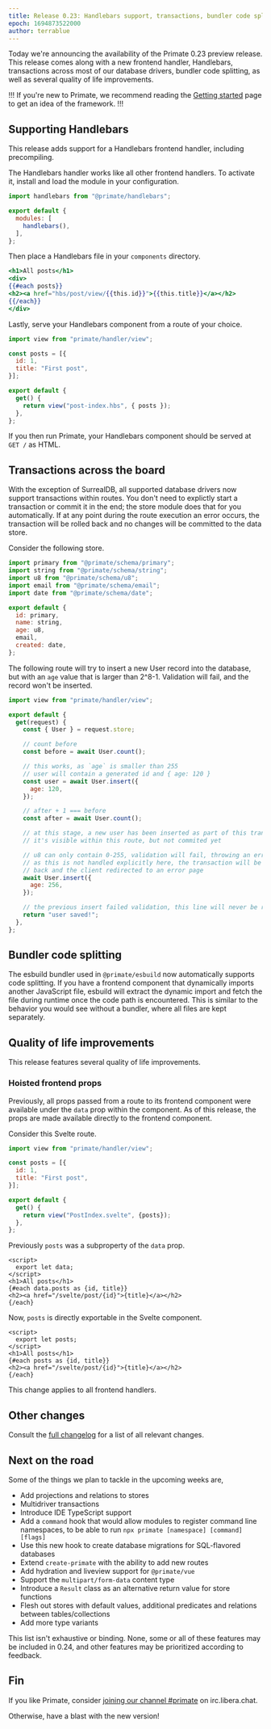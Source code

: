 ```yaml
---
title: Release 0.23: Handlebars support, transactions, bundler code splitting
epoch: 1694873522000
author: terrablue
---
```

Today we're announcing the availability of the Primate 0.23 preview release.
This release comes along with a new frontend handler, Handlebars, transactions
across most of our database drivers, bundler code splitting, as well as several
quality of life improvements.

!!!
If you're new to Primate, we recommend reading the [Getting started] page to
get an idea of the framework.
!!!

## Supporting Handlebars

This release adds support for a Handlebars frontend handler, including
precompiling.

The Handlebars handler works like all other frontend handlers. To activate it,
install and load the module in your configuration.

```js caption=primate.config.js
import handlebars from "@primate/handlebars";

export default {
  modules: [
    handlebars(),
  ],
};
```

Then place a Handlebars file in your `components` directory.

```hbs caption=components/post-index.hbs
<h1>All posts</h1>
<div>
{{#each posts}}
<h2><a href="hbs/post/view/{{this.id}}">{{this.title}}</a></h2>
{{/each}}
</div>
```

Lastly, serve your Handlebars component from a route of your choice.

```js caption=routes/index.js
import view from "primate/handler/view";

const posts = [{
  id: 1,
  title: "First post",
}];

export default {
  get() {
    return view("post-index.hbs", { posts });
  },
};
```

If you then run Primate, your Handlebars component should be served at `GET /`
as HTML.

## Transactions across the board

With the exception of SurrealDB, all supported database drivers now support
transactions within routes. You don't need to explictly start a transaction or
commit it in the end; the store module does that for you automatically. If at
any point during the route execution an error occurs, the transaction will be
rolled back and no changes will be committed to the data store.

Consider the following store.

```js caption=stores/User.js
import primary from "@primate/schema/primary";
import string from "@primate/schema/string";
import u8 from "@primate/schema/u8";
import email from "@primate/schema/email";
import date from "@primate/schema/date";

export default {
  id: primary,
  name: string,
  age: u8,
  email,
  created: date,
};
```

The following route will try to insert a new User record into the database, but
with an `age` value that is larger than 2^8-1. Validation will fail, and the
record won't be inserted.

```js caption=routes/index.js
import view from "primate/handler/view";

export default {
  get(request) {
    const { User } = request.store;

    // count before
    const before = await User.count();

    // this works, as `age` is smaller than 255
    // user will contain a generated id and { age: 120 }
    const user = await User.insert({
      age: 120,
    });

    // after + 1 === before
    const after = await User.count();

    // at this stage, a new user has been inserted as part of this transaction
    // it's visible within this route, but not commited yet

    // u8 can only contain 0-255, validation will fail, throwing an error
    // as this is not handled explicitly here, the transaction will be rolled
    // back and the client redirected to an error page
    await User.insert({
      age: 256,
    });

    // the previous insert failed validation, this line will never be reached
    return "user saved!";
  },
};
```

## Bundler code splitting

The esbuild bundler used in `@primate/esbuild` now automatically supports code
splitting. If you have a frontend component that dynamically imports another
JavaScript file, esbuild will extract the dynamic import and fetch the
file during runtime once the code path is encountered. This is similar to the
behavior you would see without a bundler, where all files are kept separately.

## Quality of life improvements

This release features several quality of life improvements.

### Hoisted frontend props

Previously, all props passed from a route to its frontend component were
available under the `data` prop within the component. As of this release, the
props are made available directly to the frontend component.

Consider this Svelte route.

```js caption=routes/svelte.js
import view from "primate/handler/view";

const posts = [{
  id: 1,
  title: "First post",
}];

export default {
  get() {
    return view("PostIndex.svelte", {posts});
  },
};
```

Previously `posts` was a subproperty of the `data` prop.

```svelte caption=components/PostIndex.svelte
<script>
  export let data;
</script>
<h1>All posts</h1>
{#each data.posts as {id, title}}
<h2><a href="/svelte/post/{id}">{title}</a></h2>
{/each}
```

Now, `posts` is directly exportable in the Svelte component.

```svelte caption=components/PostIndex.svelte
<script>
  export let posts;
</script>
<h1>All posts</h1>
{#each posts as {id, title}}
<h2><a href="/svelte/post/{id}">{title}</a></h2>
{/each}
```

This change applies to all frontend handlers.

## Other changes

Consult the [full changelog][changelog] for a list of all relevant changes.

## Next on the road

Some of the things we plan to tackle in the upcoming weeks are,

* Add projections and relations to stores
* Multidriver transactions
* Introduce IDE TypeScript support
* Add a `command` hook that would allow modules to register command line
  namespaces, to be able to run `npx primate [namespace] [command] [flags]`
* Use this new hook to create database migrations for SQL-flavored databases
* Extend `create-primate` with the ability to add new routes
* Add hydration and liveview support for `@primate/vue`
* Support the `multipart/form-data` content type
* Introduce a `Result` class as an alternative return value for store functions
* Flesh out stores with default values, additional predicates and relations
  between tables/collections
* Add more type variants

This list isn't exhaustive or binding. None, some or all of these features may
be included in 0.24, and other features may be prioritized according to
feedback.

## Fin

If you like Primate, consider [joining our channel #primate][irc] on
irc.libera.chat.

Otherwise, have a blast with the new version!

[Getting started]: /guide/getting-started
[irc]: https://web.libera.chat#primate
[changelog]: https://github.com/primate-run/primate/releases/tag/0.23.0
